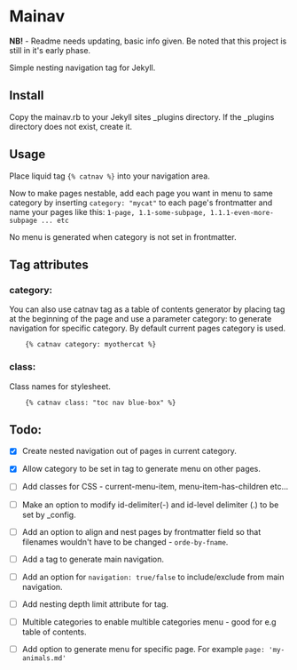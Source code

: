 # Mainav

**NB!** - Readme needs updating, basic info given. Be noted that this project is still in it's early phase.

Simple nesting navigation tag for Jekyll. 

## 

## Install

Copy the mainav.rb to your Jekyll sites _plugins directory. If the _plugins directory does not exist, create it.


## Usage

Place liquid tag `{% catnav %}` into your navigation area.

Now to make pages nestable, add each page you want in menu to same category by inserting `category: "mycat"` 
to each page's frontmatter and name your pages like this: `1-page, 1.1-some-subpage, 1.1.1-even-more-subpage ... etc`

No menu is generated when category is not set in frontmatter.

## Tag attributes

### category:
You can also use catnav tag as a table of contents generator by placing tag at the beginning of the page and use a parameter category: <category name> to generate navigation for specific category. By default current pages category is used. 
        
        {% catnav category: myothercat %}    

### class:
Class names for stylesheet.

        {% catnav class: "toc nav blue-box" %}    


## Todo:
 - [x] Create nested navigation out of pages in current category.
 - [x] Allow category to be set in tag to generate menu on other pages.
 - [ ] Add classes for CSS - current-menu-item, menu-item-has-children etc...
 - [ ] Make an option to modify id-delimiter(-) and id-level delimiter (.) to be set by _config.
 - [ ] Add an option to align and nest pages by frontmatter field so that filenames wouldn't have to be changed - `orde-by-fname`.
 - [ ] Add a tag to generate main navigation.
 - [ ] Add an option for `navigation: true/false` to include/exclude from main navigation. 
 - [ ] Add nesting depth limit attribute for tag.
 - [ ] Multible categories to enable multible categories menu - good for e.g table of contents.
 - [ ] Add option to generate menu for specific page. For example `page: 'my-animals.md'`
 


 